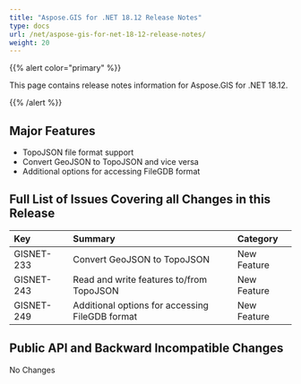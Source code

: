 ```yaml
---
title: "Aspose.GIS for .NET 18.12 Release Notes"
type: docs
url: /net/aspose-gis-for-net-18-12-release-notes/
weight: 20
---
```


{{% alert color="primary" %}} 

This page contains release notes information for Aspose.GIS for .NET 18.12.

{{% /alert %}} 
## **Major Features**
- TopoJSON file format support
- Convert GeoJSON to TopoJSON and vice versa
- Additional options for accessing FileGDB format
## **Full List of Issues Covering all Changes in this Release**

|**Key**|**Summary**|**Category**|
| :- | :- | :- |
|GISNET-233|Convert GeoJSON to TopoJSON|New Feature|
|GISNET-243|Read and write features to/from TopoJSON|New Feature|
|GISNET-249|Additional options for accessing FileGDB format|New Feature|
## **Public API and Backward Incompatible Changes**
No Changes
